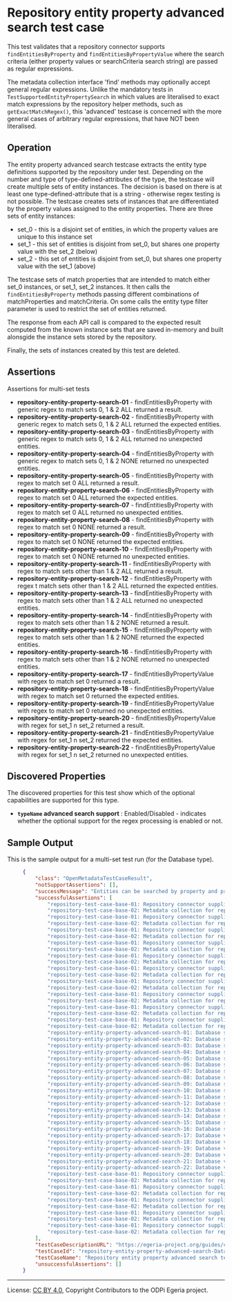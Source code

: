 <!-- SPDX-License-Identifier: CC-BY-4.0 -->
<!-- Copyright Contributors to the ODPi Egeria project. -->

# Repository entity property advanced search test case

This test validates that a repository connector supports `findEntitiesByProperty` and `findEntitiesByPropertyValue` where the
search criteria (either property values or searchCriteria search string) are passed as regular expressions.

The metadata collection interface 'find' methods may optionally accept general regular expressions. Unlike the mandatory tests in
`TestSupportedEntityPropertySearch` in which values are literalised to exact match expressions by the repository helper methods,
such as `getExactMatchRegex()`, this 'advanced' testcase is concerned with the more general cases of arbitrary regular expressions,
that have NOT been literalised.

## Operation

The entity property advanced search testcase extracts the entity type definitions supported by the repository under test.
Depending on the number and type of type-defined-attributes of the type, the testcase will create multiple sets of entity instances.
The decision is based on there is at least one type-defined-attribute that is a string - otherwise regex testing is not possible.
The testcase creates sets of instances that are differentiated by the property values assigned to the entity properties.
There are three sets of entity instances:
 * set_0 - this is a disjoint set of entities, in which the property values are unique to this instance set
 * set_1 - this set of entities is disjoint from set_0, but shares one property value with the set_2 (below)
 * set_2 - this set of entities is disjoint from set_0, but shares one property value with the set_1 (above)

The testcase sets of match properties that are intended to match either set_0 instances, or set_1, set_2 instances. It then calls the
`findEntitiesByProperty` methods passing different combinations of matchProperties and matchCriteria. On some calls the entity type
filter parameter is used to restrict the set of entities returned.

The response from each API call is compared to the expected result computed from the known instance sets that are saved in-memory and built alonsgide
the instance sets stored by the repository.

Finally, the sets of instances created by this test are deleted.


## Assertions

Assertions for multi-set tests

* **repository-entity-property-search-01** - findEntitiesByProperty with generic regex to match sets 0, 1 & 2 ALL returned a result.
* **repository-entity-property-search-02** - findEntitiesByProperty with generic regex to match sets 0, 1 & 2  ALL returned the expected entities.
* **repository-entity-property-search-03** - findEntitiesByProperty with generic regex to match sets 0, 1 & 2  ALL returned no unexpected entities.
* **repository-entity-property-search-04** - findEntitiesByProperty with generic regex to match sets 0, 1 & 2  NONE returned no unexpected entities.
* **repository-entity-property-search-05** - findEntitiesByProperty with regex to match set 0 ALL returned a result.
* **repository-entity-property-search-06** - findEntitiesByProperty with regex to match set 0 ALL returned the expected entities.
* **repository-entity-property-search-07** - findEntitiesByProperty with regex to match set 0 ALL returned no unexpected entities.
* **repository-entity-property-search-08** - findEntitiesByProperty with regex to match set 0 NONE returned a result.
* **repository-entity-property-search-09** - findEntitiesByProperty with regex to match set 0 NONE returned the expected entities.
* **repository-entity-property-search-10** - findEntitiesByProperty with regex to match set 0 NONE returned no unexpected entities.
* **repository-entity-property-search-11** - findEntitiesByProperty with regex to match sets other than 1 & 2 ALL returned a result.
* **repository-entity-property-search-12** - findEntitiesByProperty with regex t match sets other than 1 & 2 ALL  returned the expected entities.
* **repository-entity-property-search-13** - findEntitiesByProperty with regex to match sets other than 1 & 2 ALL returned no unexpected entities.
* **repository-entity-property-search-14** - findEntitiesByProperty with regex to match sets other than 1 & 2 NONE returned a result.
* **repository-entity-property-search-15** - findEntitiesByProperty with regex to match sets other than 1 & 2 NONE returned the expected entities.
* **repository-entity-property-search-16** - findEntitiesByProperty with regex to match sets other than 1 & 2 NONE returned no unexpected entities.
* **repository-entity-property-search-17** - findEntitiesByPropertyValue with regex to match set 0 returned a result.
* **repository-entity-property-search-18** - findEntitiesByPropertyValue with regex to match set 0  returned the expected entities.
* **repository-entity-property-search-19** - findEntitiesByPropertyValue with regex to match set 0 returned no unexpected entities.
* **repository-entity-property-search-20** - findEntitiesByPropertyValue with regex for set_1 n set_2 returned a result.
* **repository-entity-property-search-21** - findEntitiesByPropertyValue with regex for set_1 n set_2 returned the expected entities.
* **repository-entity-property-search-22** - findEntitiesByPropertyValue with regex for set_1 n set_2 returned no unexpected entities.



## Discovered Properties

The discovered properties for this test show which of the optional capabilities are supported for this type.

* **`typeName` advanced search support** : Enabled/Disabled - indicates whether the optional support for the regex processing is enabled or not.


## Sample Output

This is the sample output for a multi-set test run (for the Database type).

```json
     {
         "class": "OpenMetadataTestCaseResult",
         "notSupportAssertions": [],
         "successMessage": "Entities can be searched by property and property value",
         "successfulAssertions": [
             "repository-test-case-base-01: Repository connector supplied to conformance suite.",
             "repository-test-case-base-02: Metadata collection for repository connector supplied to conformance suite.",
             "repository-test-case-base-01: Repository connector supplied to conformance suite.",
             "repository-test-case-base-02: Metadata collection for repository connector supplied to conformance suite.",
             "repository-test-case-base-01: Repository connector supplied to conformance suite.",
             "repository-test-case-base-02: Metadata collection for repository connector supplied to conformance suite.",
             "repository-test-case-base-01: Repository connector supplied to conformance suite.",
             "repository-test-case-base-02: Metadata collection for repository connector supplied to conformance suite.",
             "repository-test-case-base-01: Repository connector supplied to conformance suite.",
             "repository-test-case-base-02: Metadata collection for repository connector supplied to conformance suite.",
             "repository-test-case-base-01: Repository connector supplied to conformance suite.",
             "repository-test-case-base-02: Metadata collection for repository connector supplied to conformance suite.",
             "repository-test-case-base-01: Repository connector supplied to conformance suite.",
             "repository-test-case-base-02: Metadata collection for repository connector supplied to conformance suite.",
             "repository-test-case-base-01: Repository connector supplied to conformance suite.",
             "repository-test-case-base-02: Metadata collection for repository connector supplied to conformance suite.",
             "repository-test-case-base-01: Repository connector supplied to conformance suite.",
             "repository-test-case-base-02: Metadata collection for repository connector supplied to conformance suite.",
             "repository-test-case-base-01: Repository connector supplied to conformance suite.",
             "repository-test-case-base-02: Metadata collection for repository connector supplied to conformance suite.",
             "repository-entity-property-advanced-search-01: Database search returned results.",
             "repository-entity-property-advanced-search-02: Database search contained all expected results.",
             "repository-entity-property-advanced-search-03: Database search contained only valid results.",
             "repository-entity-property-advanced-search-04: Database search contained only valid results.",
             "repository-entity-property-advanced-search-05: Database search returned results.",
             "repository-entity-property-advanced-search-06: Database search contained all expected results.",
             "repository-entity-property-advanced-search-07: Database search contained only valid results.",
             "repository-entity-property-advanced-search-08: Database search returned results.",
             "repository-entity-property-advanced-search-09: Database search contained all expected results.",
             "repository-entity-property-advanced-search-10: Database search contained only valid results.",
             "repository-entity-property-advanced-search-11: Database search returned results.",
             "repository-entity-property-advanced-search-12: Database search contained all expected results.",
             "repository-entity-property-advanced-search-13: Database search contained only valid results.",
             "repository-entity-property-advanced-search-14: Database search returned results.",
             "repository-entity-property-advanced-search-15: Database search contained all expected results.",
             "repository-entity-property-advanced-search-16: Database search contained only valid results.",
             "repository-entity-property-advanced-search-17: Database value search returned results.",
             "repository-entity-property-advanced-search-18: Database value search contained all expected results.",
             "repository-entity-property-advanced-search-19: Database value search contained only valid results.",
             "repository-entity-property-advanced-search-20: Database value search returned results.",
             "repository-entity-property-advanced-search-21: Database value search contained all expected results.",
             "repository-entity-property-advanced-search-22: Database value search contained only valid results.",
             "repository-test-case-base-01: Repository connector supplied to conformance suite.",
             "repository-test-case-base-02: Metadata collection for repository connector supplied to conformance suite.",
             "repository-test-case-base-01: Repository connector supplied to conformance suite.",
             "repository-test-case-base-02: Metadata collection for repository connector supplied to conformance suite.",
             "repository-test-case-base-01: Repository connector supplied to conformance suite.",
             "repository-test-case-base-02: Metadata collection for repository connector supplied to conformance suite.",
             "repository-test-case-base-01: Repository connector supplied to conformance suite.",
             "repository-test-case-base-02: Metadata collection for repository connector supplied to conformance suite.",
             "repository-test-case-base-01: Repository connector supplied to conformance suite.",
             "repository-test-case-base-02: Metadata collection for repository connector supplied to conformance suite."
         ],
         "testCaseDescriptionURL": "https://egeria-project.org/guides/cts/repository-workbench/test-cases/repository-entity-property-advanced-search-test-case.md",
         "testCaseId": "repository-entity-property-advanced-search-Database",
         "testCaseName": "Repository entity property advanced search test case",
         "unsuccessfulAssertions": []
     }
```


----
License: [CC BY 4.0](https://creativecommons.org/licenses/by/4.0/),
Copyright Contributors to the ODPi Egeria project.